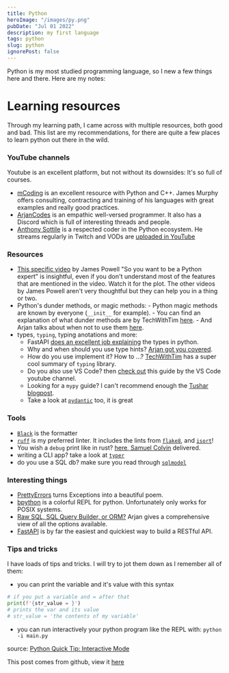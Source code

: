 ```yaml
---
title: Python
heroImage: "/images/py.png"
pubDate: "Jul 01 2022"
description: my first language
tags: python
slug: python
ignorePost: false
---
```


Python is my most studied programming language, so I new a few things here and there. Here are my notes:

# Learning resources

Through my learning path, I came across with multiple resources, both good and bad. This list are my recommendations, for there are quite a few places to learn python out there in the wild.

### YouTube channels

Youtube is an excellent platform, but not without its downsides: It's so full of courses.

- [mCoding](https://www.youtube.com/@mCoding) is an excellent resource with Python and C++. James Murphy offers consulting, contracting and training of his languages with great examples and really good practices.
- [ArjanCodes](https://www.youtube.com/@ArjanCodes) is an empathic well-versed programmer. It also has a Discord which is full of interesting threads and people.
- [Anthony Sottile](https://www.youtube.com/@anthonywritescode) is a respected coder in the Python ecosystem. He streams regularly in Twitch and VODs are [uploaded in YouTube](https://www.youtube.com/channel/UChPxcypesw8L-iqltstSI4Q)

### Resources

- [This specific video](https://www.youtube.com/watch?v=cKPlPJyQrt4) by James Powell "So you want to be a Python expert" is insightful, even if you don't understand most of the features that are mentioned in the video. Watch it for the plot. The other videos by James Powell aren't very thoughtful but they can help you in a thing or two.
- Python's dunder methods, or magic methods:
        - Python magic methods are known by everyone (`__init__` for example). 
        - You can find an explanation of what dunder methods are by TechWithTim [here](https://www.youtube.com/watch?v=z11P9sojHuM).
        - And Arjan talks about when not to use them [here](https://www.youtube.com/watch?v=3iJjBOne2sM).
- types, `typing`, typing anotations and more:
    - FastAPI [does an excellent job explaining](https://fastapi.tiangolo.com/python-types/) the types in python.
    - Why and when should you use type hints? [Arjan got you covered](https://www.youtube.com/watch?v=dgBCEB2jVU0).
    - How do you use implement it? How to ...? [TechWithTim](https://www.youtube.com/watch?v=QORvB-_mbZ0) has a super cool summary of `typing` library.
    - Do you also use VS Code? then [check out](https://www.youtube.com/watch?v=hHBp0r4w86g) this guide by the VS Code youtube channel.
    - Looking for a `mypy` guide? I can't recommend enough the [Tushar blogpost](https://tushar.lol/post/mypy-guide/).
    - Take a look at [`pydantic`](https://github.com/pydantic/pydantic) too, it is great

### Tools

- [`Black`](https://github.com/psf/black) is the formatter
- [`ruff`](https://github.com/astral-sh/ruff) is my preferred linter. It includes the lints from [`flake8`](https://github.com/pycqa/flake8), and [`isort`](https://pycqa.github.io/isort/)!
- You wish a `debug` print like in rust? [here, Samuel Colvin](https://python-devtools.helpmanual.io/usage/) delivered.
- writing a CLI app? take a look at [`typer`](https://github.com/tiangolo/typer)
- do you use a SQL db? make sure you read through [`sqlmodel`](https://github.com/tiangolo/sqlmodel)

### Interesting things

- [PrettyErrors](https://github.com/onelivesleft/PrettyErrors) turns Exceptions into a beautiful poem.
- [bpython](https://www.bpython-interpreter.org/) is a colorful REPL for python. Unfortunately only works for POSIX systems.
- [Raw SQL, SQL Query Builder, or ORM?](https://www.youtube.com/watch?v=x1fCJ7sUXCM) Arjan gives a comprehensive view of all the options available.
- [FastAPI](https://fastapi.tiangolo.com/) is by far the easiest and quickiest way to build a RESTful API.

### Tips and tricks

I have loads of tips and tricks. I will try to jot them down as I remember all of them:

- you can print the variable and it's value with this syntax

```python
# if you put a variable and = after that
print(f'{str_value = }')
# prints the var and its value
# str_value = 'the contents of my variable'
```

- you can run interactively your python program like the REPL with: `python -i main.py`

source: [Python Quick Tip: Interactive Mode](https://www.youtube.com/watch?v=KjHKbmjFZLk)

This post comes from github, view it [here](https://github.com/AucaCoyan/blog/blob/main/src/content/blog/python.md)
